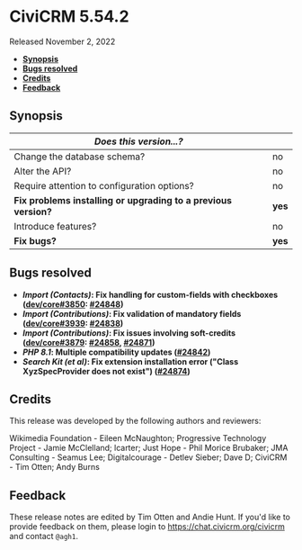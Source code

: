 # CiviCRM 5.54.2

Released November 2, 2022

- **[Synopsis](#synopsis)**
- **[Bugs resolved](#bugs)**
- **[Credits](#credits)**
- **[Feedback](#feedback)**

## <a name="synopsis"></a>Synopsis

| *Does this version...?*                                         |          |
| --------------------------------------------------------------- | -------- |
| Change the database schema?                                     | no       |
| Alter the API?                                                  | no       |
| Require attention to configuration options?                     | no       |
| **Fix problems installing or upgrading to a previous version?** | **yes**  |
| Introduce features?                                             | no       |
| **Fix bugs?**                                                   | **yes**  |

## <a name="bugs"></a>Bugs resolved

* **_Import (Contacts)_: Fix handling for custom-fields with checkboxes ([dev/core#3850](https://lab.civicrm.org/dev/core/-/issues/3850): [#24848](https://github.com/civicrm/civicrm-core/pull/24848))**
* **_Import (Contributions)_: Fix validation of mandatory fields ([dev/core#3939](https://lab.civicrm.org/dev/core/-/issues/3939): [#24838](https://github.com/civicrm/civicrm-core/pull/24838))**
* **_Import (Contributions)_: Fix issues involving soft-credits ([dev/core#3879](https://lab.civicrm.org/dev/core/-/issues/3879): [#24858](https://github.com/civicrm/civicrm-core/pull/24858), [#24871](https://github.com/civicrm/civicrm-core/pull/24871))**
* **_PHP 8.1_: Multiple compatibility updates ([#24842](https://github.com/civicrm/civicrm-core/pull/24842))**
* **_Search Kit (et al)_: Fix extension installation error ("Class XyzSpecProvider does not exist") ([#24874](https://github.com/civicrm/civicrm-core/pull/24874))**

## <a name="credits"></a>Credits

This release was developed by the following authors and reviewers:

Wikimedia Foundation - Eileen McNaughton; Progressive Technology Project - Jamie
McClelland; lcarter; Just Hope - Phil Morice Brubaker; JMA Consulting - Seamus Lee;
Digitalcourage - Detlev Sieber; Dave D; CiviCRM - Tim Otten; Andy Burns

## <a name="feedback"></a>Feedback

These release notes are edited by Tim Otten and Andie Hunt.  If you'd like to
provide feedback on them, please login to https://chat.civicrm.org/civicrm and
contact `@agh1`.
